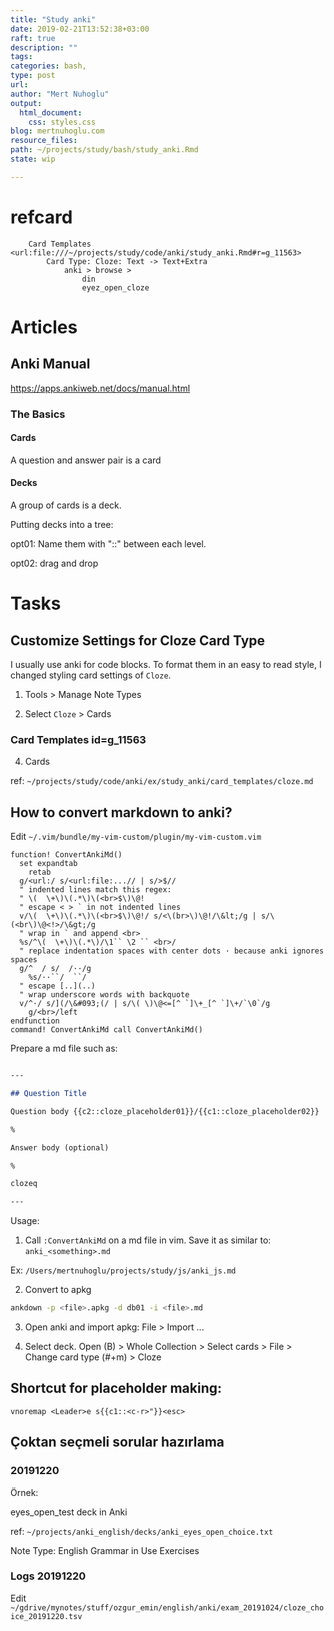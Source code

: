 ```yaml
---
title: "Study anki"
date: 2019-02-21T13:52:38+03:00 
raft: true
description: ""
tags:
categories: bash, 
type: post
url:
author: "Mert Nuhoglu"
output:
  html_document:
    css: styles.css
blog: mertnuhoglu.com
resource_files:
path: ~/projects/study/bash/study_anki.Rmd
state: wip

---
```


# refcard

		Card Templates  <url:file:///~/projects/study/code/anki/study_anki.Rmd#r=g_11563>
			Card Type: Cloze: Text -> Text+Extra
				anki > browse > 
					din
					eyez_open_cloze


# Articles

## Anki Manual

https://apps.ankiweb.net/docs/manual.html

### The Basics

#### Cards

A question and answer pair is a card

#### Decks

A group of cards is a deck.

Putting decks into a tree:

opt01: Name them with "::" between each level.

opt02: drag and drop

# Tasks

## Customize Settings for Cloze Card Type

I usually use anki for code blocks. To format them in an easy to read style, I changed styling card settings of `Cloze`.

1. Tools > Manage Note Types

3. Select `Cloze` > Cards

### Card Templates  id=g_11563

4. Cards

ref: `~/projects/study/code/anki/ex/study_anki/card_templates/cloze.md`

## How to convert markdown to anki?

Edit `~/.vim/bundle/my-vim-custom/plugin/my-vim-custom.vim`

``` vimscript
function! ConvertAnkiMd()
  set expandtab
	retab
  g/<url:/ s/<url:file:...// | s/>$//
  " indented lines match this regex:
  " \(  \+\)\(.*\)\(<br>$\)\@!
  " escape < > ` in not indented lines
  v/\(  \+\)\(.*\)\(<br>$\)\@!/ s/<\(br>\)\@!/\&lt;/g | s/\(<br\)\@<!>/\&gt;/g
  " wrap in ` and append <br>
  %s/^\(  \+\)\(.*\)/\1`` \2 `` <br>/
  " replace indentation spaces with center dots · because anki ignores spaces
  g/^  / s/  /··/g 
	%s/··``/  ``/
  " escape [..](..)
  " wrap underscore words with backquote
  v/^·/ s/](/\&#093;(/ | s/\( \)\@<=[^ `]\+_[^ `]\+/`\0`/g
	g/<br>/left
endfunction
command! ConvertAnkiMd call ConvertAnkiMd()
``` 

Prepare a md file such as:

``` md

---

## Question Title

Question body {{c2::cloze_placeholder01}}/{{c1::cloze_placeholder02}}

%

Answer body (optional)

% 

clozeq

---

``` 

Usage: 

1. Call `:ConvertAnkiMd` on a md file in vim. Save it as similar to: `anki_<something>.md`

Ex: `/Users/mertnuhoglu/projects/study/js/anki_js.md`

2. Convert to apkg

``` bash
ankdown -p <file>.apkg -d db01 -i <file>.md
``` 

3. Open anki and import apkg: File > Import ...

4. Select deck. Open (B) > Whole Collection > Select cards > File > Change card type (#+m) > Cloze

## Shortcut for placeholder making:

``` vimscript
vnoremap <Leader>e s{{c1::<c-r>"}}<esc>
``` 

## Çoktan seçmeli sorular hazırlama

### 20191220 

Örnek:

eyes_open_test deck in Anki

ref: `~/projects/anki_english/decks/anki_eyes_open_choice.txt`

Note Type: English Grammar in Use Exercises

### Logs 20191220 

Edit `~/gdrive/mynotes/stuff/ozgur_emin/english/anki/exam_20191024/cloze_choice_20191220.tsv`



